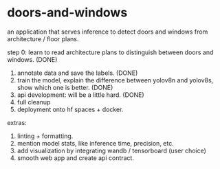 # doors-and-windows
an application that serves inference to detect doors and windows from architecture / floor plans. 

step 0: learn to read architecture plans to distinguish between doors and windows. (DONE)

1. annotate data and save the labels. (DONE)
2. train the model, explain the difference between yolov8n and yolov8s, show which one is better. (DONE)
4. api development: will be a little hard. (DONE)
5. full cleanup
6. deployment onto hf spaces + docker.

extras:

1. linting + formatting.
2. mention model stats, like inference time, precision, etc.
3. add visualization by integrating wandb / tensorboard (user choice)
4. smooth web app and create api contract.